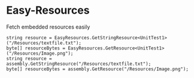 # Easy-Resources
Fetch embedded resources easily


	string resource = EasyResources.GetStringResource<UnitTest1>("/Resources/textfile.txt"); 
	byte[] resourceBytes = EasyResources.GetResource<UnitTest1>("/Resources/Image.png");
	string resource = assembly.GetStringResource("/Resources/textfile.txt");
	byte[] resourceBytes = assembly.GetResource("/Resources/Image.png");